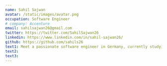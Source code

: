 ```yaml
---
name: Sahil Sajwan
avatar: /static/images/avatar.png
occupation: Software Engineer
# company: Accenture
email: sahilsajwan26@gmail.com
twitter: https://twitter.com/SahilSajwan26
linkedin: https://www.linkedin.com/in/sahil-sajwan26/
github: https://github.com/sahils26
text1: Meet a passionate software engineer in Germany, currently studying Master in Computer science . Enthusiastically exploring the latest technologies, they're on a mission to contribute creativity and technical expertise to the ever-evolving world of software development.
text2:
text3:
---
```

